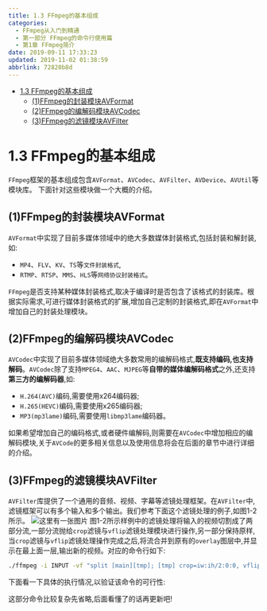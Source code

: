 ```yaml
---
title: 1.3 FFmpeg的基本组成
categories: 
  - FFmpeg从入门到精通
  - 第一部分 FFmpeg的命令行使用篇
  - 第1章 FFmpeg简介
date: 2019-09-11 17:33:23
updated: 2019-11-02 01:38:59
abbrlink: 72820b8d
---
```

- [1.3 FFmpeg的基本组成](/ReadingNotes/72820b8d/#1-3-FFmpeg的基本组成)
    - [(1)FFmpeg的封装模块AVFormat](/ReadingNotes/72820b8d/#-1-FFmpeg的封装模块AVFormat)
    - [(2)FFmpeg的编解码模块AVCodec](/ReadingNotes/72820b8d/#-2-FFmpeg的编解码模块AVCodec)
    - [(3)FFmpeg的滤镜模块AVFilter](/ReadingNotes/72820b8d/#-3-FFmpeg的滤镜模块AVFilter)

<!--more-->
<script src="https://cdn.bootcss.com/jquery/3.4.0/jquery.slim.min.js"></script>
<script>$(document).ready(function () {$(".post-body > ul:nth-child(1)").hide();});</script>

<!--end-->
# 1.3 FFmpeg的基本组成 #
`FFmpeg`框架的基本组成包含`AVFormat`、`AVCodec`、`AVFilter`、`AVDevice`、`AVUtil`等模块库。
下面针对这些模块做一个大概的介绍。
## (1)FFmpeg的封装模块AVFormat ##
`AVFormat`中实现了目前多媒体领域中的绝大多数媒体封装格式,包括封装和解封装,如:
- `MP4`、`FLV`、`KV`、`TS`等`文件封装格式`,
- `RTMP`、`RTSP`、`MMS`、`HLS`等`网络协议封装格式`。

`FFmpeg`是否支持某种媒体封装格式,取决于编译时是否包含了该格式的封装库。根据实际需求,可进行媒体封装格式的扩展,增加自己定制的封装格式,即在`AVFormat`中增加自己的封装处理模块。
## (2)FFmpeg的编解码模块AVCodec ##
`AVCodec`中实现了目前多媒体领域绝大多数常用的编解码格式,**既支持编码,也支持解码**。`AVCodec`除了支持`MPEG4`、`AAC`、`MJPEG`等**自带的媒体编解码格式**之外,还支持**第三方的编解码器**,如:
- `H.264(AVC)`编码,需要使用x264编码器;
- `H.265(HEVC)`编码,需要使用x265编码器;
- `MP3(mp3lame)`编码,需要使用`libmp3lame`编码器。

如果希望增加自己的编码格式,或者硬件编解码,则需要在`AVCodec`中增加相应的编解码模块,关于`AVCode`的更多相关信息以及使用信息将会在后面的章节中进行详细的介绍。
## (3)FFmpeg的滤镜模块AVFilter ##
`AVFilter`库提供了一个通用的音频、视频、字幕等滤镜处理框架。在`AVFilter`中,滤镜框架可以有多个输入和多个输出。我们参考下面这个滤镜处理的例子,如图1-2所示。
![这里有一张图片](https://image-1257720033.cos.ap-shanghai.myqcloud.com/blog/readbooknote/FFmpegCongRuMenDaoJingTong/Ch1/1.png)
图1-2所示样例中的滤镜处理将输入的视频切割成了两部分流,一部分流抛给`crop`滤镜与`vflip`滤镜处理模块进行操作,另一部分保持原样,当`crop`滤镜与`vflip`滤镜处理操作完成之后,将流合并到原有的`overlay`图层中,并显示在最上面一层,输出新的视频。对应的命令行如下:
```cmd
./ffmpeg -i INPUT -vf "split [main][tmp]; [tmp] crop=iw:ih/2:0:0, vflip [flip]; [main][flip] overlay=0:H/2" OUTPUT
```
下面看一下具体的执行情况,以验证该命令的可行性:

这部分命令比较复杂先省略,后面看懂了的话再更新吧!

